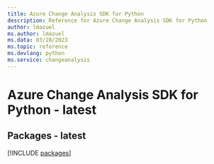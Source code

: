 ```yaml
---
title: Azure Change Analysis SDK for Python
description: Reference for Azure Change Analysis SDK for Python
author: lmazuel
ms.author: lmazuel
ms.data: 03/28/2023
ms.topic: reference
ms.devlang: python
ms.service: changeanalysis
---
```

# Azure Change Analysis SDK for Python - latest
## Packages - latest
[!INCLUDE [packages](change-analysis-index.md)]